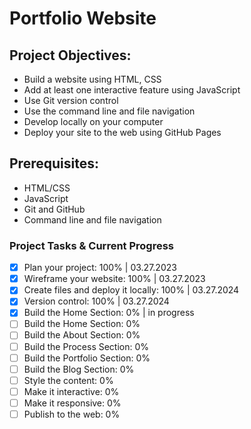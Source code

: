 # Portfolio Website

## Project Objectives:
- Build a website using HTML, CSS
- Add at least one interactive feature using JavaScript
- Use Git version control 
- Use the command line and file navigation 
- Develop locally on your computer 
- Deploy your site to the web using GitHub Pages

## Prerequisites:
- HTML/CSS 
- JavaScript 
- Git and GitHub 
- Command line and file navigation

### Project Tasks & Current Progress
- [x] Plan your project: 100% | 03.27.2023
- [x] Wireframe your website: 100% | 03.27.2023
- [x] Create files and deploy it locally: 100% | 03.27.2024
- [x] Version control: 100% | 03.27.2024
- [x] Build the Home Section: 0% | in progress
- [ ] Build the Home Section: 0%     
- [ ] Build the About Section: 0% 
- [ ] Build the Process Section: 0% 
- [ ] Build the Portfolio Section: 0% 
- [ ] Build the Blog Section: 0% 
- [ ] Style the content: 0% 
- [ ] Make it interactive: 0%
- [ ] Make it responsive: 0%
- [ ] Publish to the web: 0%